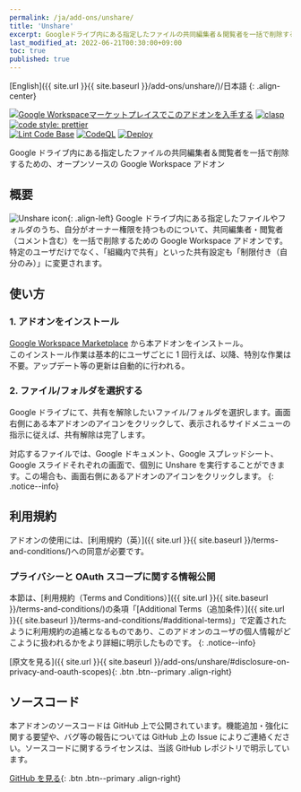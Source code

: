 ```yaml
---
permalink: /ja/add-ons/unshare/
title: 'Unshare'
excerpt: Googleドライブ内にある指定したファイルの共同編集者＆閲覧者を一括で削除するための、オープンソースのGoogle Workspaceアドオン
last_modified_at: 2022-06-21T00:30:00+09:00
toc: true
published: true
---
```


[English]({{ site.url }}{{ site.baseurl }}/add-ons/unshare/)/日本語
{: .align-center}

[![Google Workspaceマーケットプレイスでこのアドオンを入手する](https://img.shields.io/badge/Google%20Workspace%20Add--on-Available-green?style=flat-square)](https://workspace.google.com/marketplace/app/unshare/493847743062) [![clasp](https://img.shields.io/badge/built%20with-clasp-4285f4.svg?style=flat-square)](https://github.com/google/clasp) [![code style: prettier](https://img.shields.io/badge/code_style-prettier-ff69b4.svg?style=flat-square)](https://github.com/prettier/prettier)  
[![Lint Code Base](https://github.com/ttsukagoshi/unshare/actions/workflows/linter.yml/badge.svg)](https://github.com/ttsukagoshi/unshare/actions/workflows/linter.yml) [![CodeQL](https://github.com/ttsukagoshi/unshare/actions/workflows/codeql-analysis.yml/badge.svg)](https://github.com/ttsukagoshi/unshare/actions/workflows/codeql-analysis.yml) [![Deploy](https://github.com/ttsukagoshi/unshare/actions/workflows/deploy.yml/badge.svg)](https://github.com/ttsukagoshi/unshare/actions/workflows/deploy.yml)

Google ドライブ内にある指定したファイルの共同編集者＆閲覧者を一括で削除するための、オープンソースの Google Workspace アドオン

## 概要

![Unshare icon](https://lh3.googleusercontent.com/pw/AM-JKLUeE_Ws9D1PaPh9_8CVmjpbscs1hQc8viJ_eBoZQ6OdolI3GyNrfAoWAy3w7hhvM2NSWY1EdFLsvCu2j5U7gtExx7Ou5uEctsImUiIvzDlKFRJl0LwRVqBMD7j2FHAiIsfS0-Vy7aFn5kaDh4MSvXZ4=s96-no){: .align-left} Google ドライブ内にある指定したファイルやフォルダのうち、自分がオーナー権限を持つものについて、共同編集者・閲覧者（コメント含む）を一括で削除するための Google Workspace アドオンです。特定のユーザだけでなく、「組織内で共有」といった共有設定も「制限付き（自分のみ）」に変更されます。

## 使い方

### 1. アドオンをインストール

[Google Workspace Marketplace](https://workspace.google.com/marketplace/app/unshare/493847743062) から本アドオンをインストール。  
このインストール作業は基本的にユーザごとに 1 回行えば、以降、特別な作業は不要。アップデート等の更新は自動的に行われる。

### 2. ファイル/フォルダを選択する

Google ドライブにて、共有を解除したいファイル/フォルダを選択します。画面右側にある本アドオンのアイコンをクリックして、表示されるサイドメニューの指示に従えば、共有解除は完了します。

対応するファイルでは、Google ドキュメント、Google スプレッドシート、Google スライドそれぞれの画面で、個別に Unshare を実行することができます。この場合も、画面右側にあるアドオンのアイコンをクリックします。
{: .notice--info}

## 利用規約

アドオンの使用には、[利用規約（英）]({{ site.url }}{{ site.baseurl }}/terms-and-conditions/)への同意が必要です。

### プライバシーと OAuth スコープに関する情報公開

本節は、[利用規約（Terms and Conditions）]({{ site.url }}{{ site.baseurl }}/terms-and-conditions/)の条項「[Additional Terms（追加条件）]({{ site.url }}{{ site.baseurl }}/terms-and-conditions/#additional-terms)」で定義されたように利用規約の追補となるものであり、このアドオンのユーザの個人情報がどこように扱われるかをより詳細に明示したものです。
{: .notice--info}

[原文を見る]({{ site.url }}{{ site.baseurl }}/add-ons/unshare/#disclosure-on-privacy-and-oauth-scopes){: .btn .btn--primary .align-right}

## ソースコード

本アドオンのソースコードは GitHub 上で公開されています。機能追加・強化に関する要望や、バグ等の報告については GitHub 上の Issue によりご連絡ください。ソースコードに関するライセンスは、当該 GitHub レポジトリで明示しています。

[GitHub を見る](https://github.com/ttsukagoshi/unshare){: .btn .btn--primary .align-right}

